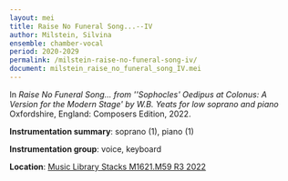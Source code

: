 ```yaml
---
layout: mei
title: Raise No Funeral Song...--IV
author: Milstein, Silvina
ensemble: chamber-vocal
period: 2020-2029
permalink: /milstein-raise-no-funeral-song-iv/
document: milstein_raise_no_funeral_song_IV.mei
---
```


In *Raise No Funeral Song... from ''Sophocles' Oedipus at Colonus: A Version for the Modern Stage' by W.B. Yeats for low soprano and piano* Oxfordshire, England: Composers Edition, 2022.

**Instrumentation summary**: soprano (1), piano (1)

**Instrumentation group**: voice, keyboard

**Location**: <a href="https://tufts.primo.exlibrisgroup.com/permalink/01TUN_INST/1kc9gia/alma991018744589203851" target="_blank">Music Library Stacks M1621.M59 R3 2022</a>
